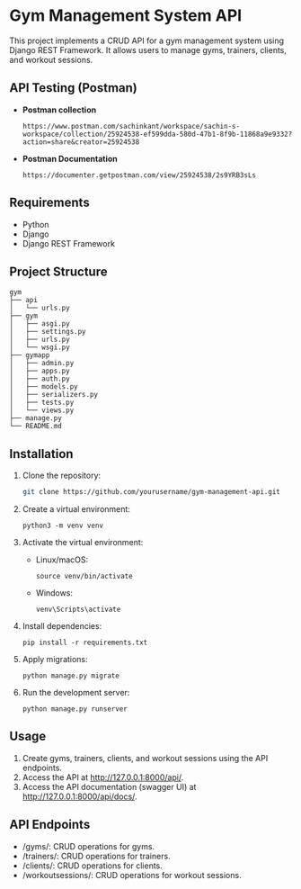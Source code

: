 # Gym Management System API

This project implements a CRUD API for a gym management system using Django REST Framework. It allows users to manage gyms, trainers, clients, and workout sessions.

## API Testing (Postman)
- **Postman collection**
    ```
    https://www.postman.com/sachinkant/workspace/sachin-s-workspace/collection/25924538-ef599dda-580d-47b1-8f9b-11868a9e9332?action=share&creator=25924538
    ```
- **Postman Documentation**
    ```
    https://documenter.getpostman.com/view/25924538/2s9YRB3sLs
    ```

## Requirements

- Python
- Django
- Django REST Framework

## Project Structure
```
gym
├── api
│   └── urls.py
├── gym
│   ├── asgi.py
│   ├── settings.py
│   ├── urls.py
│   └── wsgi.py
├── gymapp
│   ├── admin.py
│   ├── apps.py
│   ├── auth.py
│   ├── models.py
│   ├── serializers.py
│   ├── tests.py
│   └── views.py
├── manage.py
└── README.md
```


## Installation

1. Clone the repository:

   ```bash
   git clone https://github.com/yourusername/gym-management-api.git
    ```
2. Create a virtual environment:
    ```
    python3 -m venv venv
    ```
3. Activate the virtual environment:
    - Linux/macOS:
        ```
        source venv/bin/activate
        ```
    - Windows:
        ```
        venv\Scripts\activate
        ```

4. Install dependencies:
    ```
    pip install -r requirements.txt
    ```

5. Apply migrations:
    ```
    python manage.py migrate
    ```

6. Run the development server:
    ```
    python manage.py runserver
    ```

## Usage
1. Create gyms, trainers, clients, and workout sessions using the API endpoints.
2. Access the API at http://127.0.0.1:8000/api/.
2. Access the API documentation (swagger UI) at http://127.0.0.1:8000/api/docs/.

## API Endpoints
- /gyms/: CRUD operations for gyms.
- /trainers/: CRUD operations for trainers.
- /clients/: CRUD operations for clients.
- /workoutsessions/: CRUD operations for workout sessions.
